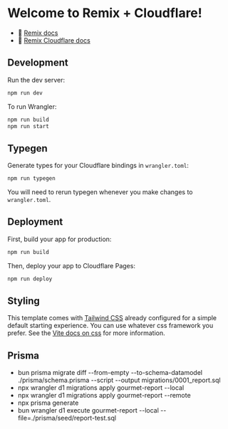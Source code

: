 # Welcome to Remix + Cloudflare!

- 📖 [Remix docs](https://remix.run/docs)
- 📖 [Remix Cloudflare docs](https://remix.run/guides/vite#cloudflare)

## Development

Run the dev server:

```sh
npm run dev
```

To run Wrangler:

```sh
npm run build
npm run start
```

## Typegen

Generate types for your Cloudflare bindings in `wrangler.toml`:

```sh
npm run typegen
```

You will need to rerun typegen whenever you make changes to `wrangler.toml`.

## Deployment

First, build your app for production:

```sh
npm run build
```

Then, deploy your app to Cloudflare Pages:

```sh
npm run deploy
```

## Styling

This template comes with [Tailwind CSS](https://tailwindcss.com/) already configured for a simple default starting experience. You can use whatever css framework you prefer. See the [Vite docs on css](https://vitejs.dev/guide/features.html#css) for more information.

## Prisma

- bun prisma migrate diff --from-empty --to-schema-datamodel ./prisma/schema.prisma --script --output migrations/0001_report.sql
- npx wrangler d1 migrations apply gourmet-report --local
- npx wrangler d1 migrations apply gourmet-report --remote
- npx prisma generate
- bun wrangler d1 execute gourmet-report --local --file=./prisma/seed/report-test.sql
